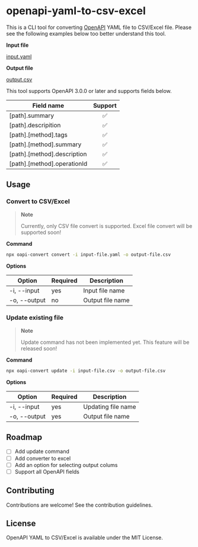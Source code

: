 # openapi-yaml-to-csv-excel

This is a CLI tool for converting [OpenAPI](https://spec.openapis.org/oas/v3.1.0) YAML file to CSV/Excel file. Please see the following examples below too better understand this tool.

**Input file**

[input.yaml](examples/input.yaml)

**Output file**

[output.csv](examples/output.csv)

This tool supports OpenAPI 3.0.0 or later and supports fields below.

| Field name                  | Support |
| --------------------------- | :-----: |
| [path].summary              |   ✅    |
| [path].descripition         |   ✅    |
| [path].[method].tags        |   ✅    |
| [path].[method].summary     |   ✅    |
| [path].[method].description |   ✅    |
| [path].[method].operationId |   ✅    |

## Usage

### Convert to CSV/Excel

> **Note**
>
> Currently, only CSV file convert is supported. Excel file convert will be supported soon!

**Command**

```bash
npx oapi-convert convert -i input-file.yaml -o output-file.csv
```

**Options**

| Option       | Required | Description      |
| ------------ | -------- | ---------------- |
| -i, --input  | yes      | Input file name  |
| -o, --output | no       | Output file name |

### Update existing file

> **Note**
>
> Update command has not been implemented yet. This feature will be released soon!

**Command**

```bash
npx oapi-convert update -i input-file.csv -o output-file.csv
```

**Options**

| Option       | Required | Description        |
| ------------ | -------- | ------------------ |
| -i, --input  | yes      | Updating file name |
| -o, --output | yes      | Output file name   |

## Roadmap

- [ ] Add update command
- [ ] Add converter to excel
- [ ] Add an option for selecting output colums
- [ ] Support all OpenAPI fields

## Contributing

Contributions are welcome! See the contribution guidelines.

## License

OpenAPI YAML to CSV/Excel is available under the MIT License.
